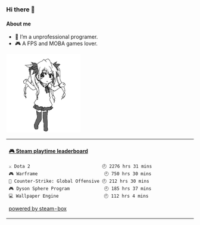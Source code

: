 ### Hi there 👋

#### About me
- 🤔 I’m a unprofessional programer.
- 🎮 A FPS and MOBA games lover.

<!--
**First-frost/First-frost** is a ✨ _special_ ✨ repository because its `README.md` (this file) appears on your GitHub profile.

Here are some ideas to get you started:

- 🔭 I’m currently working on ...
- 🌱 I’m currently learning ...
- 👯 I’m looking to collaborate on ...
- 💬 Ask me about ...
- 📫 How to reach me: ...
- 😄 Pronouns: ...
- ⚡ Fun fact: ...
-->

<img src="./dance.gif" width="200">

<table>
<tr>
<td valign="top" width="50%">
<!-- steam-box start -->
 
#### <a href="https://gist.github.com/6e7ccf4346147a72f0da789476bb5031" target="_blank">🎮 Steam playtime leaderboard</a>
 
```text
⚔️ Dota 2                           🕘 2276 hrs 31 mins
🎮 Warframe                         🕘 750 hrs 30 mins
🔫 Counter-Strike: Global Offensive 🕘 212 hrs 30 mins
🎮 Dyson Sphere Program             🕘 185 hrs 37 mins
💻 Wallpaper Engine                 🕘 112 hrs 4 mins
```
 
<!-- Powered by https://github.com/YouEclipse/steam-box . -->
<!-- steam-box end -->
[powered by steam-box](https://github.com/YouEclipse/steam-box)
</td>
</tr>
</table>

 

